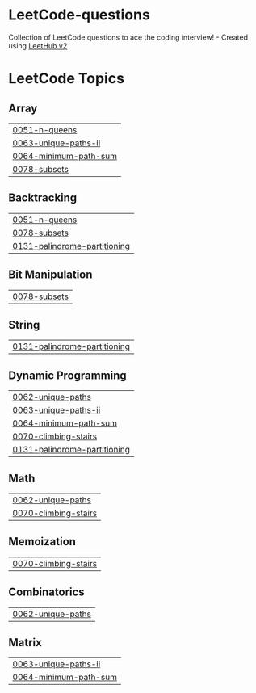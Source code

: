 # LeetCode-questions
Collection of LeetCode questions to ace the coding interview! - Created using [LeetHub v2](https://github.com/arunbhardwaj/LeetHub-2.0)

<!---LeetCode Topics Start-->
# LeetCode Topics
## Array
|  |
| ------- |
| [0051-n-queens](https://github.com/amartya895/LeetCode-questions/tree/master/0051-n-queens) |
| [0063-unique-paths-ii](https://github.com/amartya895/LeetCode-questions/tree/master/0063-unique-paths-ii) |
| [0064-minimum-path-sum](https://github.com/amartya895/LeetCode-questions/tree/master/0064-minimum-path-sum) |
| [0078-subsets](https://github.com/amartya895/LeetCode-questions/tree/master/0078-subsets) |
## Backtracking
|  |
| ------- |
| [0051-n-queens](https://github.com/amartya895/LeetCode-questions/tree/master/0051-n-queens) |
| [0078-subsets](https://github.com/amartya895/LeetCode-questions/tree/master/0078-subsets) |
| [0131-palindrome-partitioning](https://github.com/amartya895/LeetCode-questions/tree/master/0131-palindrome-partitioning) |
## Bit Manipulation
|  |
| ------- |
| [0078-subsets](https://github.com/amartya895/LeetCode-questions/tree/master/0078-subsets) |
## String
|  |
| ------- |
| [0131-palindrome-partitioning](https://github.com/amartya895/LeetCode-questions/tree/master/0131-palindrome-partitioning) |
## Dynamic Programming
|  |
| ------- |
| [0062-unique-paths](https://github.com/amartya895/LeetCode-questions/tree/master/0062-unique-paths) |
| [0063-unique-paths-ii](https://github.com/amartya895/LeetCode-questions/tree/master/0063-unique-paths-ii) |
| [0064-minimum-path-sum](https://github.com/amartya895/LeetCode-questions/tree/master/0064-minimum-path-sum) |
| [0070-climbing-stairs](https://github.com/amartya895/LeetCode-questions/tree/master/0070-climbing-stairs) |
| [0131-palindrome-partitioning](https://github.com/amartya895/LeetCode-questions/tree/master/0131-palindrome-partitioning) |
## Math
|  |
| ------- |
| [0062-unique-paths](https://github.com/amartya895/LeetCode-questions/tree/master/0062-unique-paths) |
| [0070-climbing-stairs](https://github.com/amartya895/LeetCode-questions/tree/master/0070-climbing-stairs) |
## Memoization
|  |
| ------- |
| [0070-climbing-stairs](https://github.com/amartya895/LeetCode-questions/tree/master/0070-climbing-stairs) |
## Combinatorics
|  |
| ------- |
| [0062-unique-paths](https://github.com/amartya895/LeetCode-questions/tree/master/0062-unique-paths) |
## Matrix
|  |
| ------- |
| [0063-unique-paths-ii](https://github.com/amartya895/LeetCode-questions/tree/master/0063-unique-paths-ii) |
| [0064-minimum-path-sum](https://github.com/amartya895/LeetCode-questions/tree/master/0064-minimum-path-sum) |
<!---LeetCode Topics End-->